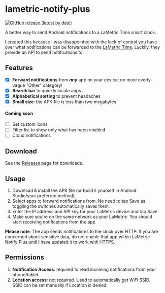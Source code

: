 # lametric-notify-plus

[![GitHub release (latest by date)](https://img.shields.io/github/v/release/tycrek/lametric-notify-plus?style=flat-square)](https://github.com/tycrek/lametric-notify-plus/releases)

A better way to send Android notifications to a LaMetric Time smart clock.

I created this because I was disappointed with the lack of control you have over what notifications can be forwarded to the [LaMetric Time](https://lametric.com/time/overview). Luckily, they provide an API to send notifications to.

## Features

- [x] **Forward notifications** from ***any*** app on your device; no more overly-vague "Other" category!
- [x] **Search bar** to quickly locate apps
- [x] **Alphabetical sorting** to prevent headaches
- [x] **Small size**: the APK file is less than two megabytes

#### Coming soon

- [ ] Set custom icons
- [ ] Filter list to show only what has been enabled
- [ ] Cloud notifications

## Download

See the [Releases](https://github.com/tycrek/lametric-notify-plus/releases) page for downloads.

## Usage

1. Download & install the APK file (or build it yourself in Android Studio/your preferred method)
2. Select apps to forward notifications from. No need to tap Save as toggling the switches automatically saves them.
3. Enter the IP address and API key for your LaMetric device and tap Save.
4. Make sure you're on the same network as your LaMetric. You should start receiving notifications from the app.

**Please note**: The app sends notifications to the clock over HTTP. If you are concerned about sensitive data, do not enable that app within LaMetric Notify Plus until I have updated it to work with HTTPS.

## Permissions

1. **Notification Access**: required to read incoming notifications from your phone/tablet
2. **Location access**: not required. Used to automatically get WiFi SSID. SSID can be set manually if Location is denied.
